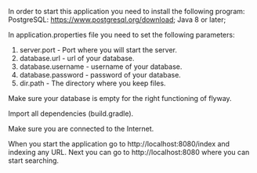 In order to start this application you need to install the following program:
PostgreSQL: https://www.postgresql.org/download;
Java 8 or later;

In application.properties file you need to set the following parameters:
1. server.port - Port where you will start the server.
2. database.url - url of your database.
3. database.username - username of your database.
4. database.password - password of your database.
5. dir.path - The directory where you keep files.

Make sure your database is empty for the right functioning of flyway.

Import all dependencies (build.gradle).

Make sure you are connected to the Internet.

When you start the application go to http://localhost:8080/index and indexing any URL.
Next you can go to http://localhost:8080 where you can start searching.
 



 




